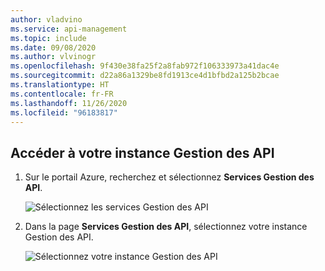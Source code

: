 ```yaml
---
author: vladvino
ms.service: api-management
ms.topic: include
ms.date: 09/08/2020
ms.author: vlvinogr
ms.openlocfilehash: 9f430e38fa25f2a8fab972f106333973a41dac4e
ms.sourcegitcommit: d22a86a1329be8fd1913ce4d1bfbd2a125b2bcae
ms.translationtype: HT
ms.contentlocale: fr-FR
ms.lasthandoff: 11/26/2020
ms.locfileid: "96183817"
---
```

## <a name="go-to-your-api-management-instance"></a>Accéder à votre instance Gestion des API

1. Sur le portail Azure, recherchez et sélectionnez **Services Gestion des API**.

   ![Sélectionnez les services Gestion des API](media/api-management-navigate-to-instance/view-apim1.png)

1. Dans la page **Services Gestion des API**, sélectionnez votre instance Gestion des API.

   ![Sélectionnez votre instance Gestion des API](media/api-management-navigate-to-instance/view-apim2.png)


